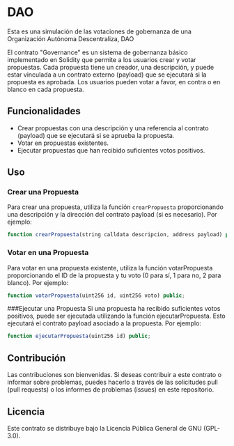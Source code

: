 # DAO
Esta es una simulación de las votaciones de gobernanza de una Organización Autónoma Descentraliza, DAO

El contrato "Governance" es un sistema de gobernanza básico implementado en Solidity que permite a los usuarios crear y votar propuestas. Cada propuesta tiene un creador, una descripción, y puede estar vinculada a un contrato externo (payload) que se ejecutará si la propuesta es aprobada. Los usuarios pueden votar a favor, en contra o en blanco en cada propuesta.

## Funcionalidades

- Crear propuestas con una descripción y una referencia al contrato (payload) que se ejecutará si se aprueba la propuesta.
- Votar en propuestas existentes.
- Ejecutar propuestas que han recibido suficientes votos positivos.

## Uso

### Crear una Propuesta

Para crear una propuesta, utiliza la función `crearPropuesta` proporcionando una descripción y la dirección del contrato payload (si es necesario). Por ejemplo:

``` javascript
function crearPropuesta(string calldata descripcion, address payload) public;
```

### Votar en una Propuesta
Para votar en una propuesta existente, utiliza la función votarPropuesta proporcionando el ID de la propuesta y tu voto (0 para sí, 1 para no, 2 para blanco). Por ejemplo:

``` javascript
function votarPropuesta(uint256 id, uint256 voto) public;
```

###Ejecutar una Propuesta
Si una propuesta ha recibido suficientes votos positivos, puede ser ejecutada utilizando la función ejecutarPropuesta. Esto ejecutará el contrato payload asociado a la propuesta. Por ejemplo:

``` javascript
function ejecutarPropuesta(uint256 id) public;
```

## Contribución
Las contribuciones son bienvenidas. Si deseas contribuir a este contrato o informar sobre problemas, puedes hacerlo a través de las solicitudes pull (pull requests) o los informes de problemas (issues) en este repositorio.

## Licencia
Este contrato se distribuye bajo la Licencia Pública General de GNU (GPL-3.0).
